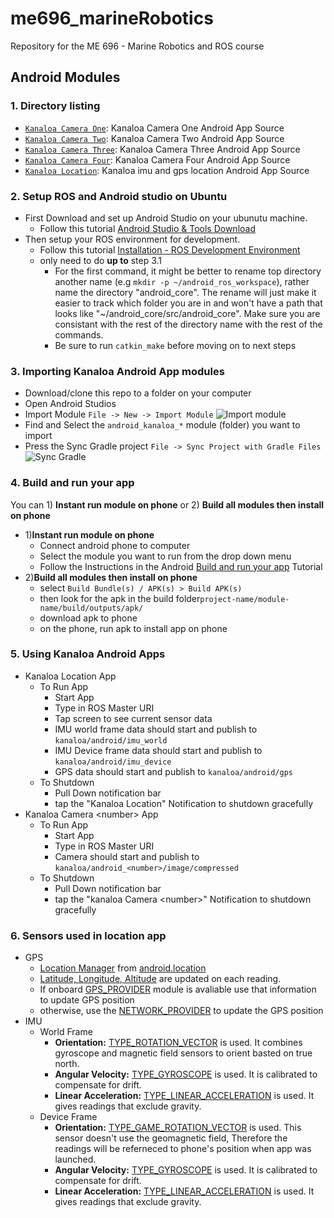 # me696_marineRobotics
Repository for the ME 696 - Marine Robotics and ROS course

## Android Modules
### 1. Directory listing
 - [`Kanaloa Camera One`](</Android Modules/android_kanaloa_camera_one>): Kanaloa Camera One Android App Source
 - [`Kanaloa Camera Two`](</Android Modules/android_kanaloa_camera_two>): Kanaloa Camera Two Android App Source
 - [`Kanaloa Camera Three`](</Android Modules/android_kanaloa_camera_three>): Kanaloa Camera Three Android App Source
 - [`Kanaloa Camera Four`](</Android Modules/android_kanaloa_camera_four>): Kanaloa Camera Four Android App Source
 - [`Kanaloa Location`](</Android Modules/android_kanaloa_location>): Kanaloa imu and gps location Android App Source
 
### 2. Setup ROS and Android studio on Ubuntu
  - First Download and set up Android Studio on your ubunutu machine. 
      * Follow this tutorial [Android Studio & Tools Download](http://wiki.ros.org/android/kinetic/Android%20Studio/Download)
  - Then setup your ROS environment for development.
      * Follow this tutorial [Installation - ROS Development Environment](http://wiki.ros.org/android/Tutorials/kinetic/Installation%20-%20ROS%20Development%20Environment)
      * only need to do __up to__ step 3.1
          + For the first command, it might be better to rename top directory another name (e.g ```mkdir -p ~/android_ros_workspace```), rather name the directory "android_core". The rename will just make it easier to track which folder you are in and won't have a path that looks like "~/android_core/src/android_core". Make sure you are consistant with the rest of the directory name with the rest of the commands. 
          + Be sure to run ```catkin_make``` before moving on to next steps
  
### 3. Importing Kanaloa Android App modules
  - Download/clone this repo to a folder on your computer
  - Open Android Studios
  - Import Module ```File -> New -> Import Module```
  ![Import module](https://i.stack.imgur.com/Nlpfo.png)
  - Find and Select the ```android_kanaloa_*``` module (folder) you want to import
  - Press the Sync Gradle project ```File -> Sync Project with Gradle Files```
  ![Sync Gradle](https://i.stack.imgur.com/Thqbc.png)
 
### 4. Build and run your app
You can 1) **Instant run module on phone** or 2) **Build all modules then install on phone**
  - 1)**Instant run module on phone**
      * Connect android phone to computer
      * Select the module you want to run from the drop down menu
      * Follow the Instructions in the Android [Build and run your app](https://developer.android.com/studio/run/) Tutorial 
  - 2)**Build all modules then install on phone**
      * select ```Build Bundle(s) / APK(s) > Build APK(s)```
      * then look for the apk in the build folder```project-name/module-name/build/outputs/apk/```
      * download apk to phone
      * on the phone, run apk to install app on phone
  
### 5. Using Kanaloa Android Apps
  - Kanaloa Location App
      * To Run App
          + Start App
          + Type in ROS Master URI
          + Tap screen to see current sensor data
          + IMU world frame data should start and publish to ```kanaloa/android/imu_world```
          + IMU Device frame data should start and publish to ```kanaloa/android/imu_device```
          + GPS data should start and publish to ```kanaloa/android/gps```
      * To Shutdown
          + Pull Down notification bar
          + tap the "Kanaloa Location" Notification to shutdown gracefully
  - Kanaloa Camera \<number\> App
      * To Run App
          + Start App
          + Type in ROS Master URI
          + Camera should start and publish to ```kanaloa/android_<number>/image/compressed```
      * To Shutdown
          + Pull Down notification bar
          + tap the "kanaloa Camera \<number\>" Notification to shutdown gracefully
 
### 6. Sensors used in location app
  - GPS
      * [Location Manager](https://developer.android.com/reference/android/location/LocationManager) from [android.location](https://developer.android.com/reference/android/location/package-summary)
      * [Latitude, Longitude, Altitude](https://developer.android.com/reference/android/location/Location) are updated on each reading.
      * If onboard [GPS_PROVIDER](https://developer.android.com/reference/android/location/LocationManager#GPS_PROVIDER) module is avaliable use that information to update GPS position
      * otherwise, use the [NETWORK_PROVIDER](https://developer.android.com/reference/android/location/LocationManager#NETWORK_PROVIDER) to update the GPS position
  - IMU
      * World Frame
          + **Orientation:** [TYPE_ROTATION_VECTOR](https://developer.android.com/guide/topics/sensors/sensors_motion) is used. It combines gyroscope and magnetic field sensors to orient basted on true north.
          + **Angular Velocity:** [TYPE_GYROSCOPE](https://developer.android.com/guide/topics/sensors/sensors_motion) is used. It is calibrated to compensate for drift.
          + **Linear Acceleration:** [TYPE_LINEAR_ACCELERATION](https://developer.android.com/guide/topics/sensors/sensors_motion) is used. It gives readings that exclude gravity.
      * Device Frame
          + **Orientation:** [TYPE_GAME_ROTATION_VECTOR](https://developer.android.com/guide/topics/sensors/sensors_position) is used. This sensor doesn't use the geomagnetic field, Therefore the readings will be referneced to phone's position when app was launched.
          + **Angular Velocity:** [TYPE_GYROSCOPE](https://developer.android.com/guide/topics/sensors/sensors_motion) is used. It is calibrated to compensate for drift.
          + **Linear Acceleration:** [TYPE_LINEAR_ACCELERATION](https://developer.android.com/guide/topics/sensors/sensors_motion) is used. It gives readings that exclude gravity.
